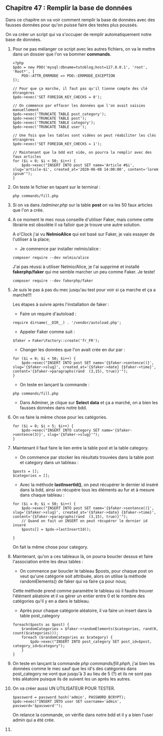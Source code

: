 ## Chapitre 47 : Remplir la base de données

Dans ce chapitre on va voir comment remplir la base de données avec des fausses données pour qu'on puisse faire des testes plus poussés.

On va créer un script qui va s'occuper de remplir automatiquement notre base de données.

1. Pour ne pas mélanger ce script avec les autres fichiers, on va le mettre dans un dossier que l'on va bommer **commands**.

    ```
    <?php
    $pdo = new PDO('mysql:dbname=tutoblog;host=127.0.0.1', 'root', 'Root*', [
        PDO::ATTR_ERRMODE => PDO::ERRMODE_EXCEPTION
    ]);

    // Pour que ça marche, il faut pas qu'il tienne compte des clé étrangères
    $pdo->exec('SET FOREIGN_KEY_CHECKS = 0');

    // On commence par effacer les données que l'on avait saisies manuellement
    $pdo->exec('TRUNCATE TABLE post_category');
    $pdo->exec('TRUNCATE TABLE post');
    $pdo->exec('TRUNCATE TABLE category');
    $pdo->exec('TRUNCATE TABLE user');

    // Une fois que les tables sont vidées on peut réabiliter les clés étrangères
    $pdo->exec('SET FOREIGN_KEY_CHECKS = 1');

    // Maintenant que la bdd est vide, on pourra la remplir avec des faux articles
    for ($i = 0; $i < 50; $i++) {
        $pdo->exec("INSERT INTO post SET name='Article #$i', slug='article-$i', created_at='2020-06-08 14:00:00', content='lorem ipsum'");
    }
    ```

2. On teste le fichier en tapant sur le terminal :

    ```
    php commands/fill.php
    ```

3. Si on va dans */adminer.php* sur la table **post** on va les 50 faux articles que l'on a crée.

4. A ce moment le mec nous conseille d'utiliser Faker, mais comme cette librairie est obsolète il va falloir que je trouve une autre solution.

    A o'Clock j'ai vu **NelmioAlice** qui est basé sur Faker, je vais essayer de l'utiliser à la place;

    - Je commence par installer nelmio/alice :

    ```
    composer require --dev nelmio/alice
    ```

    J'ai pas réussi à utiliser Nelmio/Alice, je l'ai supprimé et installé **fakerphp/faker** qui me semble marcher un peu comme Faker. Je teste!

    ```
    composer require --dev fakerphp/faker
    ```

5. Je suis le pas à pas du mec jusqu'au test pour voir si ça marche et ça a marché!!!

    Les étapes à suivre après l'installation de faker :

    - Faire un require d'autoload :

    ```
    require dirname(__DIR__) . '/vendor/autoload.php';
    ```

    - Appeler Faker comme suit :

    ```
    $faker = Faker\Factory::create('fr_FR');
    ``` 

    - Changer les données que l'on avait crée en dur par :

    ```
    for ($i = 0; $i < 50; $i++) {
        $pdo->exec("INSERT INTO post SET name='{$faker->sentence()}', slug='{$faker->slug}', created_at='{$faker->date} {$faker->time}', content='{$faker->paragraphs(rand  (3,15), true)}'");
    }
    ```

    - On teste en lançant la commande :

    ```
    php commands/fill.php
    ```

    - Dans Adminer, je clique sur **Select data** et ça a marché, on a bien les fausses données dans notre bdd.

6. On va faire la même chose pour les catégories.

    ```
    for ($i = 0; $i < 5; $i++) {
        $pdo->exec("INSERT INTO category SET name='{$faker->sentence(3)}', slug='{$faker->slug}'");
    }
    ```

7. Maintenant il faut faire le lien entre la table post et la table category.

    - On commence par stocker les résultats trouvées dans la table post et category dans un tableau :

    ```
    $posts = [];
    $categories = [];
    ```

    - Avec la méthode **lastInsertId()**, on peut récupérer le dernier id inséré dans la bdd, ainsi on récupère tous les éléments au fur et à mesure dans chaque tableau :

    ```
    for ($i = 0; $i < 50; $i++) {
        $pdo->exec("INSERT INTO post SET name='{$faker->sentence()}', slug='{$faker->slug}', created_at='{$faker->date} {$faker->time}', content='{$faker->paragraphs(rand  (3,15), true)}'");
        // Quand on fait un INSERT on peut récupérer le dernier id inseré
        $posts[] = $pdo->lastInsertId();

    }
    ```
    On fait la même chose pour category.

8. Maintenant, qu'on a ces tableaux là, on pourra boucler dessus et faire l'association entre les deux tables :

    - On commence par boucler le tableau $posts, pour chaque post on veut qu'une catégorie soit attribuée, alors on utilise la méthode randomElements() de faker qui va faire ça pour nous;

    Cette méthode prend comme paramètre le tableau où il faudra trouver l'élément aléatoire et il va gérer un entier entre 0 et le nombre des catégories qu'il y en a dans le tableau.

    - Après pour chaque catégorie aléatoire, il va faire un insert dans la table post_category

    ```
    foreach($posts as $post) {  
        $randomCategories = $faker->randomElements($categories, rand(0, count($categories)));
        foreach ($randomCategories as $category) {
            $pdo->exec("INSERT INTO post_category SET post_id=$post, category_id=$category");  
        }
    }
    ```

9. On teste en lançant la commande *php commands/fill.phph*, j'ai bien les données comme le mec sauf que les id's des catégories dans post_category ne vont que jusqu'à 3 au lieu de 5 (?) et ils ne sont pas très aléatoire puisque ils de suivent les un après les autres. 

10. On va créer aussi UN UTILISATEUR POUR TESTER.

    ```
    $password = password_hash('admin', PASSWORD_BCRYPT);
    $pdo->exec("INSERT INTO user SET username='admin', password='$password'");
    ```

    On relance la commande, on vérifie dans notre bdd et il y a bien l'user admin qui a été crée.

11. 


